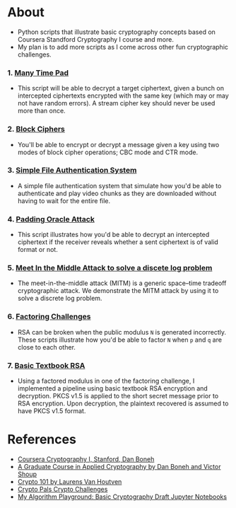 # About
- Python scripts that illustrate basic cryptography concepts based on Coursera Standford Cryptography I course and more.
- My plan is to add more scripts as I come across other fun cryptographic challenges.

### 1. [Many Time Pad](./1-many-time-pad/)
- This script will be able to decrypt a target ciphertext, given a bunch on intercepted ciphertexts encrypted with the same key (which may or may not have random errors). A stream cipher key should never be used more than once.

### 2. [Block Ciphers](./2-block-ciphers/)
- You'll be able to encrypt or decrypt a message given a key using two modes of block cipher operations; CBC mode and CTR mode.

### 3. [Simple File Authentication System](./3-file-authentication/)
- A simple file authentication system that simulate how you'd be able to authenticate and play video chunks as they are downloaded without having to wait for the entire file.

### 4. [Padding Oracle Attack](./4-padding-oracle/)
- This script illustrates how you'd be able to decrypt an intercepted ciphertext if the receiver reveals whether a sent ciphertext is of valid format or not.

### 5.  [Meet In the Middle Attack to solve a discete log problem](./5-meet-in-the-middle/)
- The meet-in-the-middle attack (MITM) is a generic space–time tradeoff cryptographic attack. We demonstrate the MITM attack by using it to solve a discrete log problem.

### 6. [Factoring Challenges](./6-factoring/)
- RSA can be broken when the public modulus `N` is generated incorrectly.  These scripts illustrate how you'd be able to factor `N` when `p` and `q` are close to each other.

 ### 7. [Basic Textbook RSA](./basic-rsa/)
 - Using a factored modulus in one of the factoring challenge, I implemented a pipeline using basic textbook RSA encryption and decryption. PKCS v1.5 is applied to the short secret message prior to RSA encryption. Upon decryption, the plaintext recovered is assumed to have PKCS v1.5 format.

# References
- [Coursera Cryptography I, Stanford, Dan Boneh](https://www-origin.coursera.org/learn/crypto)
- [A Graduate Course in Applied Cryptography by Dan Boneh and Victor Shoup ](https://toc.cryptobook.us/)
- [Crypto 101 by Laurens Van Houtven](https://www.crypto101.io/)
- [Crypto Pals Crypto Challenges](https://cryptopals.com/)
- [My Algorithm Playground: Basic Cryptography Draft Jupyter Notebooks](https://github.com/mithi/algorithm-playground/tree/master/basic-cryptography)

